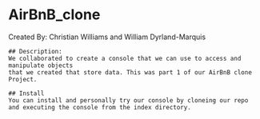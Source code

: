# AirBnB_clone

Created By: Christian Williams and William Dyrland-Marquis

    ## Description:
    We collaborated to create a console that we can use to access and manipulate objects
    that we created that store data. This was part 1 of our AirBnB clone Project.

    ## Install 
    You can install and personally try our console by cloneing our repo and executing the console from the index directory.

    
